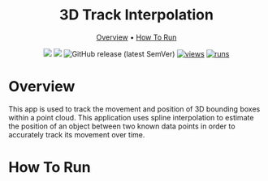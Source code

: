 <div align="center" markdown> 

# 3D Track Interpolation
  
<p align="center">
  <a href="#Overview">Overview</a> •
  <a href="#How-To-Run">How To Run</a>
</p>

[![](https://img.shields.io/badge/supervisely-ecosystem-brightgreen)](https://ecosystem.supervise.ly/apps/supervisely-ecosystem/3d-track-interpolation)
[![](https://img.shields.io/badge/slack-chat-green.svg?logo=slack)](https://supervise.ly/slack)
![GitHub release (latest SemVer)](https://img.shields.io/github/v/release/supervisely-ecosystem/3d-track-interpolation)
[![views](https://app.supervise.ly/img/badges/views/supervisely-ecosystem/3d-track-interpolation)](https://supervise.ly)
[![runs](https://app.supervise.ly/img/badges/runs/supervisely-ecosystem/3d-track-interpolation)](https://supervise.ly)

</div>

# Overview 

This app is used to track the movement and position of 3D bounding boxes within a point cloud. This application uses spline interpolation to estimate the position of an object between two known data points in order to accurately track its movement over time.

# How To Run
